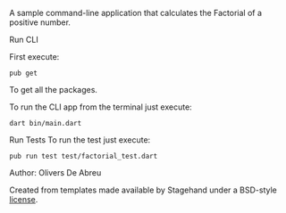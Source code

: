 A sample command-line application that calculates the Factorial of a positive number.

Run CLI

First execute:

```
pub get
```

To get all the packages.

To run the CLI app from the terminal just execute:

```
dart bin/main.dart
```

Run Tests
To run the test just execute:

```
pub run test test/factorial_test.dart
```

Author: Olivers De Abreu

Created from templates made available by Stagehand under a BSD-style
[license](https://github.com/dart-lang/stagehand/blob/master/LICENSE).
